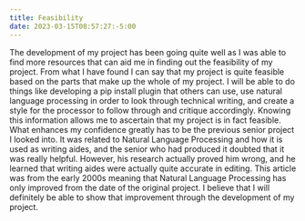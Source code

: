 ```yaml
---
title: Feasibility
date: 2023-03-15T08:57:27:-5:00
---
```

The development of my project has been going quite well as I was able to find more resources that can aid me in finding out the feasibility of my project. From what I have found I can say that my project is quite feasible based on the parts that make up the whole of my project. I will be able to do things like developing a pip install plugin that others can use, use natural language processing in order to look through technical writing, and create a style for the processor to follow through and critique accordingly. Knowing this information allows me to ascertain that my project is in fact feasible. What enhances my confidence greatly has to be the previous senior project I looked into. It was related to Natural Language Processing and how it is used as writing aides, and the senior who had produced it doubted that it was really helpful. However, his research actually proved him wrong, and he learned that writing aides were actually quite accurate in editing. This article was from the early 2000s meaning that Natural Language Processing has only improved from the date of the original project. I believe that I will definitely be able to show that improvement through the development of my project.